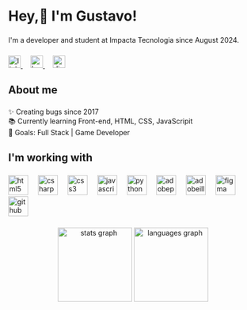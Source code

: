 <h1 align="left">Hey,👋 I'm Gustavo!</h1>

###

<p align="left">I'm a developer and student at Impacta Tecnologia since August 2024.</p>

###

<div align="left">
  <a href="https://www.linkedin.com/in/gus-villela/" target="_blank" rel="noopener noreferrer">
    <img src="https://img.shields.io/badge/LinkedIn-0A66C2?logo=linkedin&logoColor=white&style=for-the-badge" height="25" alt="linkedin logo"   
 />
  </a>
  <img width="12" />  <a href="https://www.behance.net/gustavovillela2" target="_blank" rel="noopener noreferrer">
    <img src="https://img.shields.io/badge/Behance-1769FF?logo=behance&logoColor=white&style=for-the-badge" height="25" alt="behance logo" />
  </a>
  <img width="12" />  <a href="#" onclick="copyToClipboard('267069646816018474')">
    <img src="https://img.shields.io/badge/Discord-5865F2?logo=discord&logoColor=white&style=for-the-badge" height="25" alt="discord logo" />
  </a>
</div>

###

<h2 align="left">About me</h2>

###

<p align="left">✨ Creating bugs since 2017<br>📚 Currently learning Front-end, HTML, CSS, JavaScripit<br>🎯 Goals: Full Stack | Game Developer</p>

###

<h2 align="left">I'm working with</h2>

###

<div align="left">
  <img src="https://skillicons.dev/icons?i=html" height="40" alt="html5 logo"  />
  <img width="12" />
  <img src="https://skillicons.dev/icons?i=cs" height="40" alt="csharp logo"  />
  <img width="12" />
  <img src="https://cdn.jsdelivr.net/gh/devicons/devicon/icons/css3/css3-original.svg" height="40" alt="css3 logo"  />
  <img width="12" />
  <img src="https://skillicons.dev/icons?i=js" height="40" alt="javascript logo"  />
  <img width="12" />
  <img src="https://skillicons.dev/icons?i=py" height="40" alt="python logo"  />
  <img width="12" />
  <img src="https://skillicons.dev/icons?i=ps" height="40" alt="adobephotoshop logo"  />
  <img width="12" />
  <img src="https://skillicons.dev/icons?i=ai" height="40" alt="adobeillustrator logo"  />
  <img width="12" />
  <img src="https://skillicons.dev/icons?i=figma" height="40" alt="figma logo"  />
  <img width="12" />
  <img src="https://skillicons.dev/icons?i=github" height="40" alt="github logo"  />
</div>

###

<div align="center">
  <img src="https://github-readme-stats.vercel.app/api?username=gustavo-villela&hide_title=false&hide_rank=false&show_icons=true&include_all_commits=true&count_private=true&disable_animations=false&theme=dracula&locale=en&hide_border=false&order=1" height="150" alt="stats graph"  />
  <img src="https://github-readme-stats.vercel.app/api/top-langs?username=gustavo-villela&locale=en&hide_title=false&layout=compact&card_width=320&langs_count=5&theme=dracula&hide_border=false&order=2" height="150" alt="languages graph"  />
</div>

###
